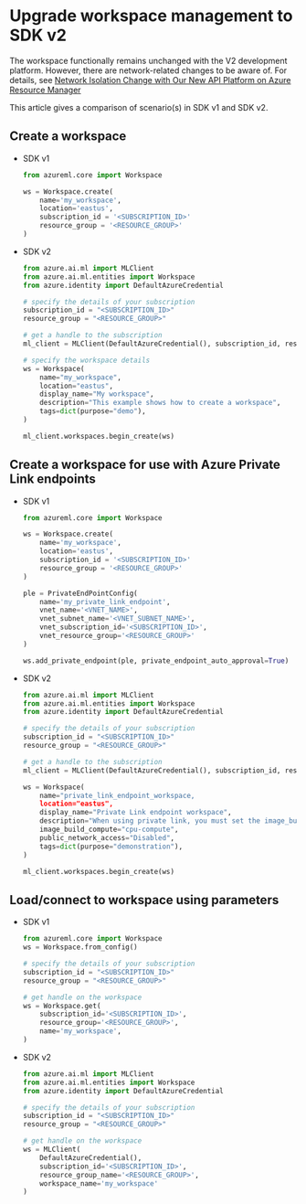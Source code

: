 
# Upgrade workspace management to SDK v2

The workspace functionally remains unchanged with the V2 development platform. However, there are network-related changes to be aware of. For details, see [Network Isolation Change with Our New API Platform on Azure Resource Manager](how-to-configure-network-isolation-with-v2.md?tabs=python)

This article gives a comparison of scenario(s) in SDK v1 and SDK v2.

## Create a workspace

* SDK v1

    ```python
    from azureml.core import Workspace
    
    ws = Workspace.create(
        name='my_workspace',
        location='eastus',
        subscription_id = '<SUBSCRIPTION_ID>'
        resource_group = '<RESOURCE_GROUP>'
    )
    ```

* SDK v2

    ```python
    from azure.ai.ml import MLClient
    from azure.ai.ml.entities import Workspace
    from azure.identity import DefaultAzureCredential
    
    # specify the details of your subscription
    subscription_id = "<SUBSCRIPTION_ID>"
    resource_group = "<RESOURCE_GROUP>"
    
    # get a handle to the subscription
    ml_client = MLClient(DefaultAzureCredential(), subscription_id, resource_group)
    
    # specify the workspace details
    ws = Workspace(
        name="my_workspace",
        location="eastus",
        display_name="My workspace",
        description="This example shows how to create a workspace",
        tags=dict(purpose="demo"),
    )
    
    ml_client.workspaces.begin_create(ws)
    ```

## Create a workspace for use with Azure Private Link endpoints

* SDK v1

    ```python
    from azureml.core import Workspace
    
    ws = Workspace.create(
        name='my_workspace',
        location='eastus',
        subscription_id = '<SUBSCRIPTION_ID>'
        resource_group = '<RESOURCE_GROUP>'
    )
    
    ple = PrivateEndPointConfig(
        name='my_private_link_endpoint',
        vnet_name='<VNET_NAME>',
        vnet_subnet_name='<VNET_SUBNET_NAME>',
        vnet_subscription_id='<SUBSCRIPTION_ID>', 
        vnet_resource_group='<RESOURCE_GROUP>'
    )
    
    ws.add_private_endpoint(ple, private_endpoint_auto_approval=True)
    ```

* SDK v2

    ```python
    from azure.ai.ml import MLClient
    from azure.ai.ml.entities import Workspace
    from azure.identity import DefaultAzureCredential
    
    # specify the details of your subscription
    subscription_id = "<SUBSCRIPTION_ID>"
    resource_group = "<RESOURCE_GROUP>"
    
    # get a handle to the subscription
    ml_client = MLClient(DefaultAzureCredential(), subscription_id, resource_group)
    
    ws = Workspace(
        name="private_link_endpoint_workspace,
        location="eastus",
        display_name="Private Link endpoint workspace",
        description="When using private link, you must set the image_build_compute property to a cluster name to use for Docker image environment building. You can also specify whether the workspace should be accessible over the internet.",
        image_build_compute="cpu-compute",
        public_network_access="Disabled",
        tags=dict(purpose="demonstration"),
    )
    
    ml_client.workspaces.begin_create(ws)
    ```

## Load/connect to workspace using parameters

* SDK v1

    ```python
    from azureml.core import Workspace
    ws = Workspace.from_config()
    
    # specify the details of your subscription
    subscription_id = "<SUBSCRIPTION_ID>"
    resource_group = "<RESOURCE_GROUP>"
    
    # get handle on the workspace
    ws = Workspace.get(
        subscription_id='<SUBSCRIPTION_ID>',
        resource_group='<RESOURCE_GROUP>',
        name='my_workspace',
    )
    ```

* SDK v2

    ```python
    from azure.ai.ml import MLClient
    from azure.ai.ml.entities import Workspace
    from azure.identity import DefaultAzureCredential
    
    # specify the details of your subscription
    subscription_id = "<SUBSCRIPTION_ID>"
    resource_group = "<RESOURCE_GROUP>"
    
    # get handle on the workspace
    ws = MLClient(
        DefaultAzureCredential(),
        subscription_id='<SUBSCRIPTION_ID>',
        resource_group_name='<RESOURCE_GROUP>',
        workspace_name='my_workspace'
    )
    ```
